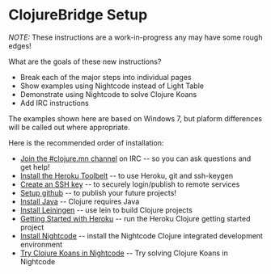 # ClojureBridge Setup

_NOTE:_ These instructions are a work-in-progress any may have some rough edges!

What are the goals of these new instructions?
* Break each of the major steps into individual pages
* Show examples using Nightcode instead of Light Table
* Demonstrate using Nightcode to solve Clojure Koans
* Add IRC instructions

The examples shown here are based on Windows 7, but plaform
differences will be called out where appropriate.

Here is the recommended order of installation:

* [Join the #clojure.mn channel](setup_new_irc.md) on IRC -- so you can ask questions and get help!
* [Install the Heroku Toolbelt](setup_new_heroku.md) -- to use Heroku, git and ssh-keygen
* [Create an SSH key](setup_new_ssh.md) -- to securely login/publish to remote services
* [Setup github](setup_new_github.md) -- to publish your future projects!
* [Install Java](setup_new_java.md) -- Clojure requires Java
* [Install Leiningen](setup_new_lein.md) -- use lein to build Clojure projects
* [Getting Started with Heroku](setup_new_heroku2.md) -- run the Heroku Clojure getting started project
* [Install Nightcode](setup_new_nightcode.md) -- install the Nightcode Clojure integrated development environment
* [Try Clojure Koans in Nightcode](setup_new_koans.md) -- Try solving Clojure Koans in Nightcode
